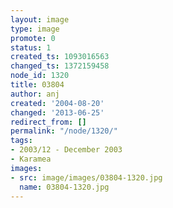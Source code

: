 ```yaml
---
layout: image
type: image
promote: 0
status: 1
created_ts: 1093016563
changed_ts: 1372159458
node_id: 1320
title: 03804
author: anj
created: '2004-08-20'
changed: '2013-06-25'
redirect_from: []
permalink: "/node/1320/"
tags:
- 2003/12 - December 2003
- Karamea
images:
- src: image/images/03804-1320.jpg
  name: 03804-1320.jpg
---
```


